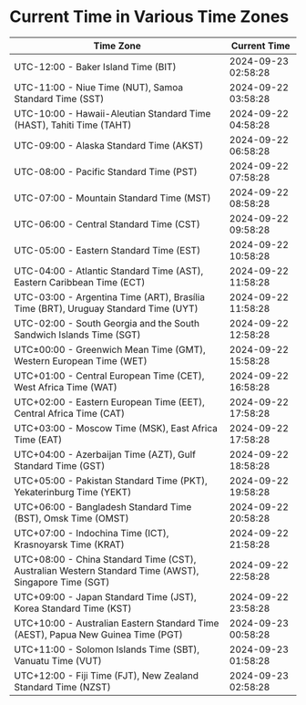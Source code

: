 # Current Time in Various Time Zones

| Time Zone | Current Time |
|-----------|--------------|
| UTC-12:00 - Baker Island Time (BIT) | 2024-09-23 02:58:28 |
| UTC-11:00 - Niue Time (NUT), Samoa Standard Time (SST) | 2024-09-22 03:58:28 |
| UTC-10:00 - Hawaii-Aleutian Standard Time (HAST), Tahiti Time (TAHT) | 2024-09-22 04:58:28 |
| UTC-09:00 - Alaska Standard Time (AKST) | 2024-09-22 06:58:28 |
| UTC-08:00 - Pacific Standard Time (PST) | 2024-09-22 07:58:28 |
| UTC-07:00 - Mountain Standard Time (MST) | 2024-09-22 08:58:28 |
| UTC-06:00 - Central Standard Time (CST) | 2024-09-22 09:58:28 |
| UTC-05:00 - Eastern Standard Time (EST) | 2024-09-22 10:58:28 |
| UTC-04:00 - Atlantic Standard Time (AST), Eastern Caribbean Time (ECT) | 2024-09-22 11:58:28 |
| UTC-03:00 - Argentina Time (ART), Brasília Time (BRT), Uruguay Standard Time (UYT) | 2024-09-22 11:58:28 |
| UTC-02:00 - South Georgia and the South Sandwich Islands Time (SGT) | 2024-09-22 12:58:28 |
| UTC±00:00 - Greenwich Mean Time (GMT), Western European Time (WET) | 2024-09-22 15:58:28 |
| UTC+01:00 - Central European Time (CET), West Africa Time (WAT) | 2024-09-22 16:58:28 |
| UTC+02:00 - Eastern European Time (EET), Central Africa Time (CAT) | 2024-09-22 17:58:28 |
| UTC+03:00 - Moscow Time (MSK), East Africa Time (EAT) | 2024-09-22 17:58:28 |
| UTC+04:00 - Azerbaijan Time (AZT), Gulf Standard Time (GST) | 2024-09-22 18:58:28 |
| UTC+05:00 - Pakistan Standard Time (PKT), Yekaterinburg Time (YEKT) | 2024-09-22 19:58:28 |
| UTC+06:00 - Bangladesh Standard Time (BST), Omsk Time (OMST) | 2024-09-22 20:58:28 |
| UTC+07:00 - Indochina Time (ICT), Krasnoyarsk Time (KRAT) | 2024-09-22 21:58:28 |
| UTC+08:00 - China Standard Time (CST), Australian Western Standard Time (AWST), Singapore Time (SGT) | 2024-09-22 22:58:28 |
| UTC+09:00 - Japan Standard Time (JST), Korea Standard Time (KST) | 2024-09-22 23:58:28 |
| UTC+10:00 - Australian Eastern Standard Time (AEST), Papua New Guinea Time (PGT) | 2024-09-23 00:58:28 |
| UTC+11:00 - Solomon Islands Time (SBT), Vanuatu Time (VUT) | 2024-09-23 01:58:28 |
| UTC+12:00 - Fiji Time (FJT), New Zealand Standard Time (NZST) | 2024-09-23 02:58:28 |
